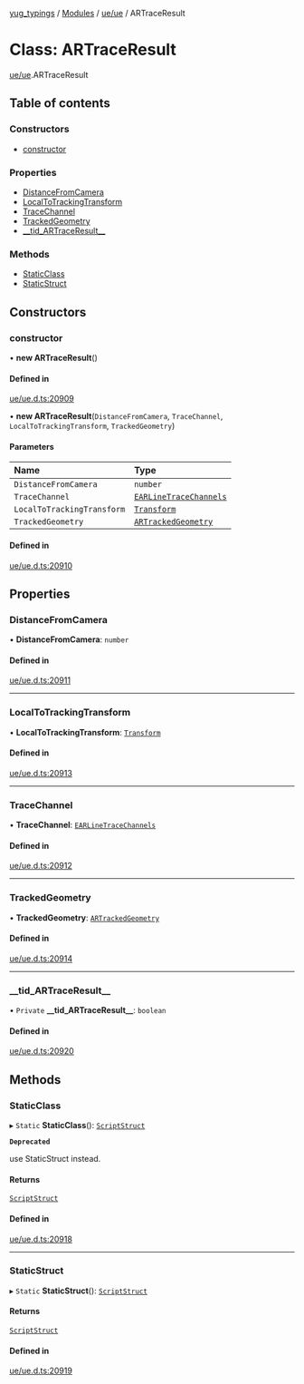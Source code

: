 [yug_typings](../README.md) / [Modules](../modules.md) / [ue/ue](../modules/ue_ue.md) / ARTraceResult

# Class: ARTraceResult

[ue/ue](../modules/ue_ue.md).ARTraceResult

## Table of contents

### Constructors

- [constructor](ue_ue.ARTraceResult.md#constructor)

### Properties

- [DistanceFromCamera](ue_ue.ARTraceResult.md#distancefromcamera)
- [LocalToTrackingTransform](ue_ue.ARTraceResult.md#localtotrackingtransform)
- [TraceChannel](ue_ue.ARTraceResult.md#tracechannel)
- [TrackedGeometry](ue_ue.ARTraceResult.md#trackedgeometry)
- [\_\_tid\_ARTraceResult\_\_](ue_ue.ARTraceResult.md#__tid_artraceresult__)

### Methods

- [StaticClass](ue_ue.ARTraceResult.md#staticclass)
- [StaticStruct](ue_ue.ARTraceResult.md#staticstruct)

## Constructors

### constructor

• **new ARTraceResult**()

#### Defined in

[ue/ue.d.ts:20909](https://github.com/YugMetaverse/yug_typings/blob/b7d9b19/ue/ue.d.ts#L20909)

• **new ARTraceResult**(`DistanceFromCamera`, `TraceChannel`, `LocalToTrackingTransform`, `TrackedGeometry`)

#### Parameters

| Name | Type |
| :------ | :------ |
| `DistanceFromCamera` | `number` |
| `TraceChannel` | [`EARLineTraceChannels`](../enums/ue_ue.EARLineTraceChannels.md) |
| `LocalToTrackingTransform` | [`Transform`](ue_ue_s.Transform.md) |
| `TrackedGeometry` | [`ARTrackedGeometry`](ue_ue.ARTrackedGeometry.md) |

#### Defined in

[ue/ue.d.ts:20910](https://github.com/YugMetaverse/yug_typings/blob/b7d9b19/ue/ue.d.ts#L20910)

## Properties

### DistanceFromCamera

• **DistanceFromCamera**: `number`

#### Defined in

[ue/ue.d.ts:20911](https://github.com/YugMetaverse/yug_typings/blob/b7d9b19/ue/ue.d.ts#L20911)

___

### LocalToTrackingTransform

• **LocalToTrackingTransform**: [`Transform`](ue_ue_s.Transform.md)

#### Defined in

[ue/ue.d.ts:20913](https://github.com/YugMetaverse/yug_typings/blob/b7d9b19/ue/ue.d.ts#L20913)

___

### TraceChannel

• **TraceChannel**: [`EARLineTraceChannels`](../enums/ue_ue.EARLineTraceChannels.md)

#### Defined in

[ue/ue.d.ts:20912](https://github.com/YugMetaverse/yug_typings/blob/b7d9b19/ue/ue.d.ts#L20912)

___

### TrackedGeometry

• **TrackedGeometry**: [`ARTrackedGeometry`](ue_ue.ARTrackedGeometry.md)

#### Defined in

[ue/ue.d.ts:20914](https://github.com/YugMetaverse/yug_typings/blob/b7d9b19/ue/ue.d.ts#L20914)

___

### \_\_tid\_ARTraceResult\_\_

• `Private` **\_\_tid\_ARTraceResult\_\_**: `boolean`

#### Defined in

[ue/ue.d.ts:20920](https://github.com/YugMetaverse/yug_typings/blob/b7d9b19/ue/ue.d.ts#L20920)

## Methods

### StaticClass

▸ `Static` **StaticClass**(): [`ScriptStruct`](ue_ue.ScriptStruct.md)

**`Deprecated`**

use StaticStruct instead.

#### Returns

[`ScriptStruct`](ue_ue.ScriptStruct.md)

#### Defined in

[ue/ue.d.ts:20918](https://github.com/YugMetaverse/yug_typings/blob/b7d9b19/ue/ue.d.ts#L20918)

___

### StaticStruct

▸ `Static` **StaticStruct**(): [`ScriptStruct`](ue_ue.ScriptStruct.md)

#### Returns

[`ScriptStruct`](ue_ue.ScriptStruct.md)

#### Defined in

[ue/ue.d.ts:20919](https://github.com/YugMetaverse/yug_typings/blob/b7d9b19/ue/ue.d.ts#L20919)
